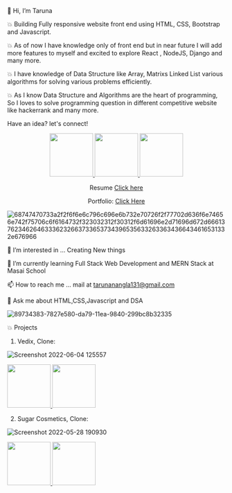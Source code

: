 👋 Hi, I’m Taruna

 
 💥 Building Fully responsive website front end using HTML, CSS, Bootstrap and Javascript.
 
 💥 As of now I have knowledge only of front end but in near future I will add more features to myself and excited to explore React , NodeJS, Django and many more.
 
 💥 I have knowledge of Data Structure like Array, Matrixs Linked List various algorithms for solving various problems efficiently.
 
 💥 As I know Data Structure and Algorithms are the heart of programming, So I loves to solve programming question in different competitive website like hackerrank and many more.
       
Have an idea?
let's connect!
<center>
<a href="https://www.linkedin.com/in/taruna-nangla-463a6a195/">
<img width="100px" src="https://img.shields.io/badge/-%2312100E.svg?&logo=linkedin&logoColor=white" />
</a>



<a href="https://medium.com/@tarunanangla131">
<img  width="100px" src="https://img.shields.io/badge/-%2312100E.svg?&logo=medium&logoColor=white" />
</a>



<a href="https://github.com/tarunaNangla">
<img  width="100px" src="https://img.shields.io/badge/-%2312100E.svg?&logo=github&logoColor=white" />
</a>
 
 Resume 
<a href="https://drive.google.com/file/d/1IGq3guE5WTNbR5Dcc0_neATVDO9RR5by/view?usp=sharing">Click here</a>

Portfolio: 
<a href="https://taruna.netlify.app/"> Click Here</a>



</center>

![68747470733a2f2f6f6e6c796c696e6b732e70726f2f77702d636f6e74656e742f75706c6f6164732f323032312f30312f6d61696e2d71696d672d66613762346264633362326637336537343965356332633634366434616531332e676966](https://user-images.githubusercontent.com/99668292/163003485-277d81f8-948e-40a8-b89f-5ff01ae483c0.gif)


👀 I’m interested in ... Creating New things

🌱 I’m currently learning Full Stack Web Development and MERN Stack at Masai School

📫 How to reach me ... mail at tarunanangla131@gmail.com

💬 Ask me about HTML,CSS,Javascript and DSA

![89734383-7827e580-da79-11ea-9840-299bc8b32335](https://user-images.githubusercontent.com/99668292/163000603-d1c4922b-c36c-49c0-9abd-90dddcbf08a5.jpg)



💥 Projects

 1) Vedix, Clone:
  

  ![Screenshot 2022-06-04 125557](https://user-images.githubusercontent.com/99668292/171989362-19800195-bd2f-46b0-885f-f11f395f9925.jpg)

   <a href="https://harmonious-florentine-0b7b40.netlify.app/">
           <img width="100px" src="https://img.shields.io/badge/-Website_Demo-black" />
        </a>
        
   <a href="https://github.com/bigyanKumar/vedix.com.git">
           <img width="100px" src="https://img.shields.io/badge/-Github_link-black" />
        </a>


 2) Sugar Cosmetics, Clone:
 
![Screenshot 2022-05-28 190930](https://user-images.githubusercontent.com/99668292/170827979-e129a5dd-b6a3-4d66-8297-7e9f2d2f6230.jpg)
  
   <a href="https://621b75a70877afa17c5e0be8--sleepy-goldwasser-74018a.netlify.app/home.html">
           <img width="100px" src="https://img.shields.io/badge/-Website_Demo-black" />
        </a>
 
 <a href="https://github.com/tarunaNangla/sugarcometics.git">
           <img width="100px" src="https://img.shields.io/badge/-github_link-black" />
        </a>



 
  
 
 
 

 
 
    
  



               
                  
